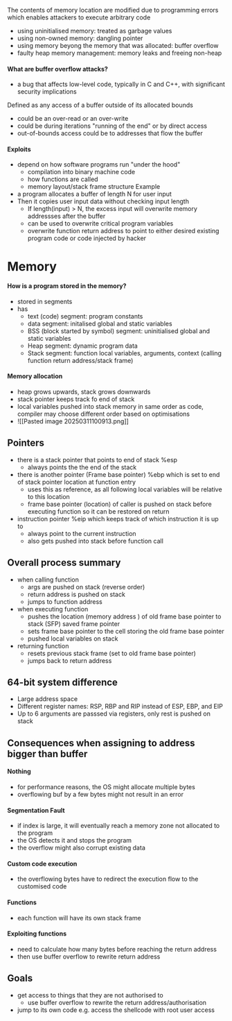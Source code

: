 The contents of memory location are modified due to programming errors which enables attackers to execute arbitrary code
- using uninitialised memory: treated as garbage values
- using non-owned memory: dangling pointer
- using memory beyong the memory that was allocated: buffer overflow
- faulty heap memory management: memory leaks and freeing non-heap

#### What are buffer overflow attacks?
- a bug that affects low-level code, typically in C and C++, with significant security implications

Defined as any access of a buffer outside of its allocated bounds
- could be an over-read or an over-write
- could be during iterations "running of the end" or by direct access
- out-of-bounds access could be to addresses that flow the buffer

#### Exploits
- depend on how software programs run "under the hood"
	- compilation into binary machine code
	- how functions are called
	- memory layout/stack frame structure
Example
- a program allocates a buffer of length N for user input
- Then it copies user input data without checking input length
	- If length(input) > N, the excess input will overwrite memory addressses after the buffer
	- can be used to overwrite critical program variables
	- overwrite function return address to point to either desired existing program code or code injected by hacker

# Memory
#### How is a program stored in the memory?
- stored in segments
- has
	- text (code) segment: program constants
	- data segment: initalised global and static variables
	- BSS (block started by symbol) segment: uninitialised global and static variables
	- Heap segment: dynamic program data
	- Stack segment: function local variables, arguments, context (calling function return address/stack frame)
#### Memory allocation
- heap grows upwards, stack grows downwards
- stack pointer keeps track fo end of stack
- local variables pushed into stack memory in same order as code, compiler may choose different order based on optimisations
- ![[Pasted image 20250311100913.png]]


## Pointers
- there is a stack pointer that points to end of stack %esp
	- always points the the end of the stack
- there is another pointer (Frame base pointer) %ebp which is set to end of stack pointer location at function entry 
	- uses this as reference, as all following local variables will be relative to this location
	- frame base pointer (location) of caller is pushed on stack before executing function so it can be restored on return
- instruction pointer %eip which keeps track of which instruction it is up to 
	- always point to the current instruction
	- also gets pushed into stack before function call

## Overall process summary
- when calling function
	- args are pushed on stack (reverse order)
	- return address is pushed on stack
	- jumps to function address
- when executing function
	- pushes the location (memory address ) of old frame base pointer to stack  (SFP) saved frame pointer
	- sets frame base pointer to the cell storing the old frame base pointer
	- pushed local variables on stack
- returning function
	- resets previous stack frame (set to old frame base pointer)
	- jumps back to return address

## 64-bit system difference
- Large address space
- Different register names: RSP, RBP and RIP instead of ESP, EBP, and EIP
- Up to 6 arguments are passsed via registers, only rest is pushed on stack

## Consequences when assigning to address bigger than buffer
#### Nothing 
- for performance reasons, the OS might allocate multiple bytes
- overflowing buf by a few bytes might not result in an error
#### Segmentation Fault
- if index is large, it will eventually reach a memory zone not allocated to the program
- the OS detects it and stops the program
- the overflow might also corrupt existing data
#### Custom code execution 
- the overflowing bytes have to redirect the execution flow to the customised code

#### Functions
- each function will have its own stack frame

#### Exploiting functions
- need to calculate how many bytes before reaching the return address
- then use buffer overflow to rewrite return address


## Goals
- get access to things that they are not authorised to
	- use buffer overflow to rewrite the return address/authorisation
- jump to its own code e.g. access the shellcode with root user access
